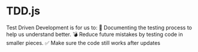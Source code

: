 # TDD.js
Test Driven Development is for us to:
📄 Documenting the testing process to help us understand better.
💣 Reduce future mistakes by testing code in smaller pieces.
✅ Make sure the code still works after updates
